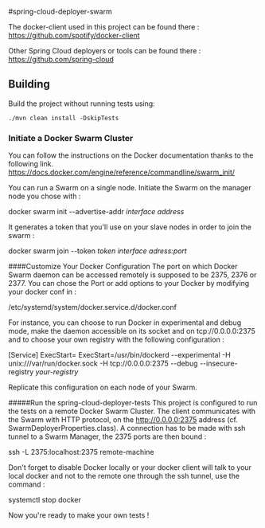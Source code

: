 #spring-cloud-deployer-swarm

The docker-client used in this project can be found there :
https://github.com/spotify/docker-client

Other Spring Cloud deployers or tools can be found there :
https://github.com/spring-cloud

## Building

Build the project without running tests using:

```
./mvn clean install -DskipTests
```

### Initiate a Docker Swarm Cluster

You can follow the instructions on the Docker documentation thanks to the following link.
https://docs.docker.com/engine/reference/commandline/swarm_init/

You can run a Swarm on a single node. 
Initiate the Swarm on the manager node you chose with : 

docker swarm init --advertise-addr *interface address*

It generates a  token that you'll use on your slave nodes in order to 
join the swarm :

docker swarm join --token *token*  *interface adress:port*


####Customize Your Docker Configuration
The port on which Docker Swarm daemon can be accessed remotely is supposed to
be 2375, 2376 or 2377.
You can chose the Port or add options to your Docker by modifying your 
docker conf in :

/etc/systemd/system/docker.service.d/docker.conf 

For instance, you can choose to run Docker in experimental and debug mode, 
make the daemon accessible on its socket and on tcp://0.0.0.0:2375 and 
to choose your own registry with the following configuration :

[Service]
ExecStart=
ExecStart=/usr/bin/dockerd --experimental -H unix:///var/run/docker.sock 
-H tcp://0.0.0.0:2375 --debug --insecure-registry *your-registry*

Replicate this configuration on each node of your Swarm.

#####Run the spring-cloud-deployer-tests
This project is configured to run the tests on a remote Docker Swarm
Cluster.
The client communicates with the Swarm with HTTP protocol,
on the http://0.0.0.0:2375 address (cf. SwarmDeployerProperties.class). 
A connection has to be made with ssh tunnel to a Swarm Manager, 
the 2375 ports are then bound :

ssh -L 2375:localhost:2375 remote-machine

Don't forget to disable Docker locally or your docker client will talk
to your local docker and not to the remote one through the ssh tunnel,
use the command :
 
systemctl stop docker

Now you're ready to make your own tests !
 
